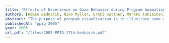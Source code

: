 ```yaml
---
title: "Effects of Experience on Gaze Behavior during Program Animation"
authors: [Roman Bednarik, Niko Myller, Erkki Sutinen, Markku Tukiainen]
abstract: "The purpose of program visualization is to illustrate some aspects of the execution of a program. A number of program visualization tools have been developed to support teaching and learning of programming, but only few have been empirically evaluated. Moreover, the dynamics of gaze behavior during program visualization has not been investigated using eye movements and little is known about how program animation is attended by learners with various levels of experience. We report on an empirical study of the gaze behavior during a dynamic program animation. A novice and an intermediate group, a total of 16 participants, used Jeliot 3, a program visualization tool, to comprehend two short Java programs. Referring to previous literature, we hypothesized that the performance as well as the gaze behavior of these two groups would differ. We found statistically significant differences in performance measures and in fixation durations. Other commonly used eye-tracking measures, the fixation count and the number of attention switches per minute, seem to be insensitive to the level of experience. Based on the results, we propose further directions of the research into gaze behavior during program visualization."
publishedAt: "ppig-2005"
year: 2005
url_pdf: "/files/2005-PPIG-17th-bednarik.pdf"
---
```

